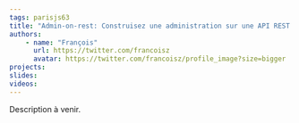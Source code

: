 ```yaml
---
tags: parisjs63
title: "Admin-on-rest: Construisez une administration sur une API REST en React.js"
authors:
    - name: "François"
      url: https://twitter.com/francoisz
      avatar: https://twitter.com/francoisz/profile_image?size=bigger
projects: 
slides: 
videos:
---
```

Description à venir.
